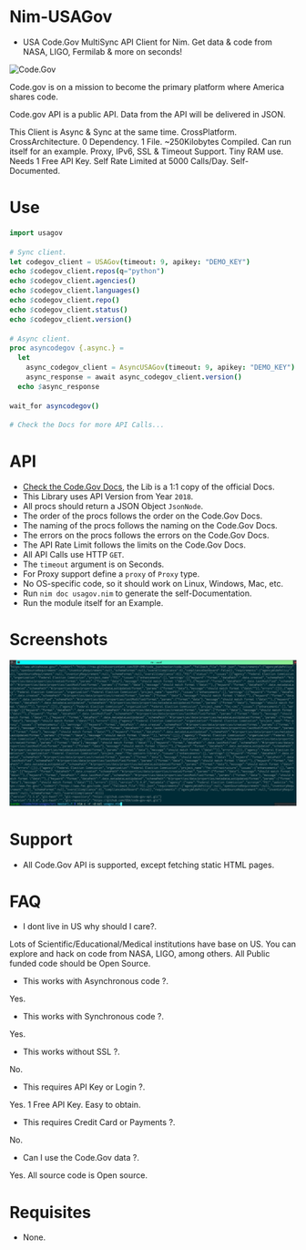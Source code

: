 # Nim-USAGov

- USA Code.Gov MultiSync API Client for Nim. Get data &amp; code from NASA, LIGO, Fermilab &amp; more on seconds!


![Code.Gov](https://raw.githubusercontent.com/GSA/code-gov/master/images/community.png "Code.Gov Open Source Code")


Code.gov is on a mission to become the primary platform where America shares code.

Code.gov API is a public API. Data from the API will be delivered in JSON.

This Client is Async & Sync at the same time. CrossPlatform. CrossArchitecture. 0 Dependency. 1 File. ~250Kilobytes Compiled. Can run itself for an example. Proxy, IPv6, SSL & Timeout Support. Tiny RAM use. Needs 1 Free API Key. Self Rate Limited at 5000 Calls/Day. Self-Documented.


# Use

```nim
import usagov

# Sync client.
let codegov_client = USAGov(timeout: 9, apikey: "DEMO_KEY")
echo $codegov_client.repos(q="python")
echo $codegov_client.agencies()
echo $codegov_client.languages()
echo $codegov_client.repo()
echo $codegov_client.status()
echo $codegov_client.version()

# Async client.
proc asyncodegov {.async.} =
  let
    async_codegov_client = AsyncUSAGov(timeout: 9, apikey: "DEMO_KEY")
    async_response = await async_codegov_client.version()
  echo $async_response

wait_for asyncodegov()

# Check the Docs for more API Calls...
```


# API

- [Check the Code.Gov Docs](https://api.code.gov), the Lib is a 1:1 copy of the official Docs.
- This Library uses API Version from Year `2018`.
- All procs should return a JSON Object `JsonNode`.
- The order of the procs follows the order on the Code.Gov Docs.
- The naming of the procs follows the naming on the Code.Gov Docs.
- The errors on the procs follows the errors on the Code.Gov Docs.
- The API Rate Limit follows the limits on the Code.Gov Docs.
- All API Calls use HTTP `GET`.
- The `timeout` argument is on Seconds.
- For Proxy support define a `proxy` of `Proxy` type.
- No OS-specific code, so it should work on Linux, Windows, Mac, etc.
- Run `nim doc usagov.nim` to generate the self-Documentation.
- Run the module itself for an Example.


# Screenshots

![Code.Gov](https://raw.githubusercontent.com/juancarlospaco/nim-usagov/master/temp.png "Code.Gov Open Source Code")


# Support

- All Code.Gov API is supported, except fetching static HTML pages.


# FAQ

- I dont live in US why should I care?.

Lots of Scientific/Educational/Medical institutions have base on US.
You can explore and hack on code from NASA, LIGO, among others.
All Public funded code should be Open Source.

- This works with Asynchronous code ?.

Yes.

- This works with Synchronous code ?.

Yes.

- This works without SSL ?.

No.

- This requires API Key or Login ?.

Yes. 1 Free API Key. Easy to obtain.

- This requires Credit Card or Payments ?.

No.

- Can I use the Code.Gov data ?.

Yes. All source code is Open source.


# Requisites

- None.

